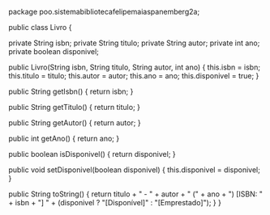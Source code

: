 package poo.sistemabibliotecafelipemaiaspanemberg2a;

public class Livro {

private String isbn;
private String titulo;
private String autor;
private int ano;
private boolean disponivel;

public Livro(String isbn, String titulo, String autor, int ano) {
    this.isbn = isbn;
    this.titulo = titulo;
    this.autor = autor;
    this.ano = ano;
    this.disponivel = true;
}

public String getIsbn() {
    return isbn;
}

public String getTitulo() {
    return titulo;
}

public String getAutor() {
    return autor;
}

public int getAno() {
    return ano;
}

public boolean isDisponivel() {
    return disponivel;
}

public void setDisponivel(boolean disponivel) {
    this.disponivel = disponivel;
}

public String toString() {
    return titulo + " - " + autor + " (" + ano + ") [ISBN: " + isbn + "] " + (disponivel ? "[Disponível]" : "[Emprestado]");
}
}
